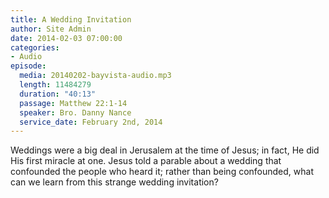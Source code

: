 ```yaml
---
title: A Wedding Invitation
author: Site Admin
date: 2014-02-03 07:00:00
categories:
- Audio
episode:
  media: 20140202-bayvista-audio.mp3
  length: 11484279
  duration: "40:13"
  passage: Matthew 22:1-14
  speaker: Bro. Danny Nance
  service_date: February 2nd, 2014
---
```

Weddings were a big deal in Jerusalem at the time of Jesus; in fact, He did His first miracle at one. Jesus told a parable about a wedding that confounded the people who heard it; rather than being confounded, what can we learn from this strange wedding invitation?